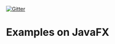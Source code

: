 [![Gitter](https://badges.gitter.im/Join%20Chat.svg)](https://gitter.im/kirschners?utm_source=badge&utm_medium=badge&utm_campaign=pr-badge)

# Examples on JavaFX
